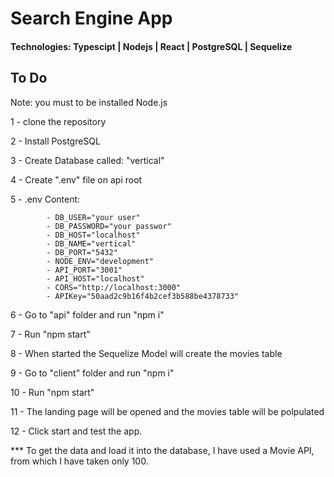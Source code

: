# Search Engine App

#### Technologies: Typescipt | Nodejs | React | PostgreSQL | Sequelize

## To Do
Note: you must to be installed Node.js

1 - clone the repository

2 - Install PostgreSQL

3 - Create Database called: "vertical"

4 - Create ".env" file on api root

5 - .env Content:

			- DB_USER="your user"
			- DB_PASSWORD="your passwor"
			- DB_HOST="localhost"
			- DB_NAME="vertical"
			- DB_PORT="5432"
			- NODE_ENV="development"
			- API_PORT="3001"
			- API_HOST="localhost"
			- CORS="http://localhost:3000"
			- APIKey="50aad2c9b16f4b2cef3b588be4378733"

6 - Go to "api" folder and run "npm i"

7 - Run "npm start"

8 - When started the Sequelize Model will create the movies table

9 - Go to "client" folder and run "npm i"

10 - Run "npm start"

11 - The landing page will be opened and the movies table will be polpulated

12 - Click start and test the app.

*** To get the data and load it into the database, I have used a Movie API, from which I have taken only 100.

